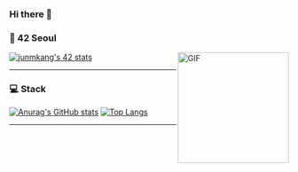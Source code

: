 ### Hi there 👋

<!--
**k010103/k010103** is a ✨ _special_ ✨ repository because its `README.md` (this file) appears on your GitHub profile.

Here are some ideas to get you started:

- 🔭 I’m currently working on ...
- 🌱 I’m currently learning ...
- 👯 I’m looking to collaborate on ...
- 🤔 I’m looking for help with ...
- 💬 Ask me about ...
- 📫 How to reach me: ...
- 😄 Pronouns: ...
- ⚡ Fun fact: ...
-->
<h3> 🏫  42 Seoul </h3>

[![junmkang's 42 stats](https://badge42.herokuapp.com/api/stats/junmkang)](https://github.com/k010103)
<img align="right" alt="GIF" src="https://user-images.githubusercontent.com/50203674/125196260-2e044100-e294-11eb-8a9f-f48deb9d446a.gif" width="200" height="200" />
<!--
<img align="right" alt="GIF" src="https://user-images.githubusercontent.com/50203674/125195599-4b83db80-e291-11eb-91fc-f04f686b787d.gif" width="200" height="200" />
-->
---

<h3> 💻  Stack </h3>

[![Anurag's GitHub stats](https://github-readme-stats.vercel.app/api?username=k010103&show_icons=true&theme=gruvbox)](https://github.com/k010103)
[![Top Langs](https://github-readme-stats.vercel.app/api/top-langs/?username=k010103&layout=compact&theme=nord)](https://github.com/k010103)

---
